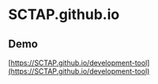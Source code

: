 # SCTAP.github.io

## Demo

[https://SCTAP.github.io/development-tool](https://SCTAP.github.io/development-tool)
